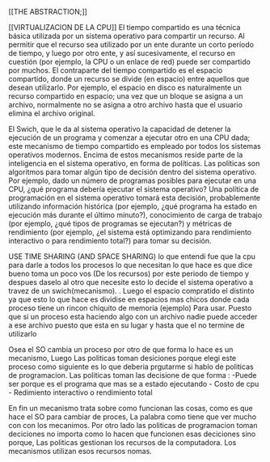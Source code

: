 [[THE ABSTRACTION;]]


[[VIRTUALIZACION DE LA CPU]]
El tiempo compartido es una técnica básica utilizada por un sistema operativo para compartir un recurso. Al permitir que el recurso sea utilizado por un ente durante un corto período de tiempo, y luego por otro ente, y así sucesivamente, el recurso en cuestión (por ejemplo, la CPU o un enlace de red) puede ser compartido por muchos. El contraparte del tiempo compartido es el espacio compartido, donde un recurso se divide (en espacio) entre aquellos que desean utilizarlo. Por ejemplo, el espacio en disco es naturalmente un recurso compartido en espacio; una vez que un bloque se asigna a un archivo, normalmente no se asigna a otro archivo hasta que el usuario elimina el archivo original.

El Swich, que le da al sistema operativo la capacidad de detener la ejecución de un programa y comenzar a ejecutar otro en una CPU dada; este mecanismo de tiempo compartido es empleado por todos los sistemas operativos modernos. Encima de estos mecanismos reside parte de la inteligencia en el sistema operativo, en forma de políticas. Las políticas son algoritmos para tomar algún tipo de decisión dentro del sistema operativo. Por ejemplo, dado un número de programas posibles para ejecutar en una CPU, ¿qué programa debería ejecutar el sistema operativo? Una política de programación en el sistema operativo tomará esta decisión, probablemente utilizando información histórica (por ejemplo, ¿qué programa ha estado en ejecución más durante el último minuto?), conocimiento de carga de trabajo (por ejemplo, ¿qué tipos de programas se ejecutan?) y métricas de rendimiento (por ejemplo, ¿el sistema está optimizando para rendimiento interactivo o para rendimiento total?) para tomar su decisión.

USE TIME SHARING (AND SPACE SHARING)
lo que entendi fue que la cpu para darle a todos  los procesos lo que necesitan lo que hace es que dice bueno toma un poco vos (De los recursos) por este periodo de tiempo y despues daselo al otro que necesite esto lo decide el sistema operativo a travez de un swich(mecanismo). . Luego el espacio compratido el distinto ya que esto lo que hace es dividise en espacios mas chicos donde cada proceso tiene un rincon chiquito de memoria (ejemplo) Para usar. Puesto que si un proceso esta haciendo algo con un archivo nadie puede acceder a ese archivo puesto que esta en su lugar y hasta que el no termine de utilizarlo

Osea el SO cambia un proceso por otro de que forma lo hace es un mecanismo, Luego Las politicas toman desiciones porque elegi este proceso como siguiente es lo que deberia prgutarme si hablo de politicas de programacion. Las politicas toman las decisione de que forma :
		-Puede ser porque es el programa que mas se a estado ejecutando
		- Costo de cpu
		- Redimiento interactivo o rendimiento total



En fin un mecanismo trata sobre como funcionan las cosas, como es que hace el SO para cambiar de proces, La palabra como tiene que ver mucho con con los mecanimos. Por otro lado las politicas de programacion toman deciciones no importa como lo hacen que funcionen esas deciciones sino porque, Las politicas gestionan los recursos de la computadora. Los mecanismos utilizan esos recursos nomas.
